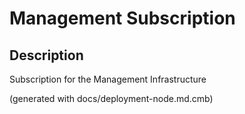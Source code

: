# Management Subscription
## Description
Subscription for the Management Infrastructure



(generated with docs/deployment-node.md.cmb)
